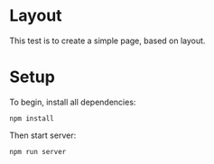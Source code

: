 # Layout

This test is to create a simple page, based on layout.

# Setup
To begin, install all dependencies:
```
npm install
```

Then start server:
```
npm run server
```